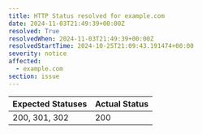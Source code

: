 ```yaml
---
title: HTTP Status resolved for example.com
date: 2024-11-03T21:49:39+00:00Z
resolved: True
resolvedWhen: 2024-11-03T21:49:39+00:00Z
resolvedStartTime: 2024-10-25T21:09:43.191474+00:00
severity: notice
affected:
  - example.com
section: issue
---
```


| Expected Statuses | Actual Status  |
|-------------------|----------------|
| 200, 301, 302 | 200 |

